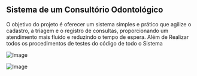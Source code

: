 ## Sistema de um Consultório Odontológico

O objetivo do projeto é oferecer um sistema simples e prático que agilize o cadastro, a triagem e o registro de consultas, proporcionando um atendimento mais fluido e reduzindo o tempo de espera. Além de Realizar todos os procedimentos de testes do código de todo o Sistema 

![Image](https://github.com/user-attachments/assets/78901dff-2569-46a7-b4ad-02c834b18eab)

![Image](https://github.com/user-attachments/assets/0728a18d-7cc6-4f7d-bbcb-3183be8bdc3e)
